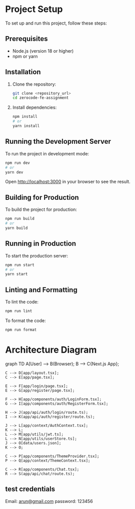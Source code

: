 # Project Setup

To set up and run this project, follow these steps:

## Prerequisites

- Node.js (version 18 or higher)
- npm or yarn

## Installation

1. Clone the repository:

   ```bash
   git clone <repository_url>
   cd zerocode-fe-assignment
   ```

2. Install dependencies:
   ```bash
   npm install
   # or
   yarn install
   ```

## Running the Development Server

To run the project in development mode:

```bash
npm run dev
# or
yarn dev
```

Open [http://localhost:3000](http://localhost:3000) in your browser to see the result.

## Building for Production

To build the project for production:

```bash
npm run build
# or
yarn build
```

## Running in Production

To start the production server:

```bash
npm run start
# or
yarn start
```

## Linting and Formatting

To lint the code:

```bash
npm run lint
```

To format the code:

```bash
npm run format
```

# Architecture Diagram

graph TD
A[User] --> B(Browser);
B --> C{Next.js App};

    C --> D[app/layout.tsx];
    C --> E[app/page.tsx];

    E --> F[app/login/page.tsx];
    E --> G[app/register/page.tsx];

    F --> H[app/components/auth/LoginForm.tsx];
    G --> I[app/components/auth/RegisterForm.tsx];

    H --> J(app/api/auth/login/route.ts);
    I --> K(app/api/auth/register/route.ts);

    J --> L[app/context/AuthContext.tsx];
    K --> L;
    L --> M[app/utils/jwt.ts];
    L --> N[app/utils/userStore.ts];
    J --> O[data/users.json];
    K --> O;

    C --> P[app/components/ThemeProvider.tsx];
    P --> Q[app/context/ThemeContext.tsx];

    C --> R[app/components/Chat.tsx];
    R --> S(app/api/chat/route.ts);

## test credentials

Email: arun@gmail.com
password: 123456
